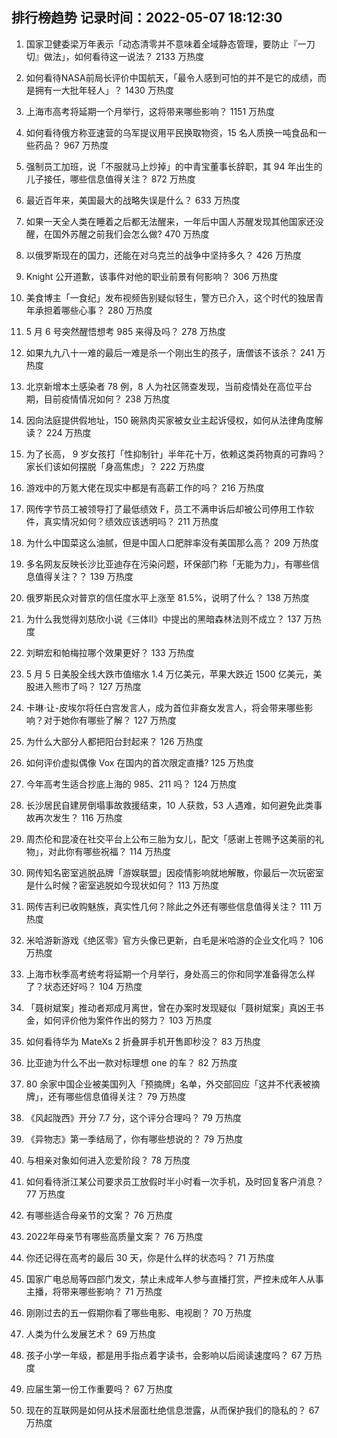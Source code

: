 
## 排行榜趋势 记录时间：2022-05-07 18:12:30
  
  1. 国家卫健委梁万年表示「动态清零并不意味着全域静态管理，要防止『一刀切』做法」，如何看待这一说法？ 2133 万热度
    
  2. 如何看待NASA前局长评价中国航天，「最令人感到可怕的并不是它的成绩，而是拥有一大批年轻人」？ 1430 万热度
    
  3. 上海市高考将延期一个月举行，这将带来哪些影响？ 1151 万热度
    
  4. 如何看待俄方称亚速营的乌军提议用平民换取物资，15 名人质换一吨食品和一些药品？ 967 万热度
    
  5. 强制员工加班，说「不服就马上炒掉」的中青宝董事长辞职，其 94 年出生的儿子接任，哪些信息值得关注？ 872 万热度
    
  6. 最近百年来，美国最大的战略失误是什么？ 633 万热度
    
  7. 如果一天全人类在睡着之后都无法醒来，一年后中国人苏醒发现其他国家还没醒，在国外苏醒之前我们会怎么做? 470 万热度
    
  8. 以俄罗斯现在的国力，还能在对乌克兰的战争中坚持多久？ 426 万热度
    
  9. Knight 公开道歉，该事件对他的职业前景有何影响？ 306 万热度
    
  10. 美食博主「一食纪」发布视频告别疑似轻生，警方已介入，这个时代的独居青年承担着哪些心事？ 280 万热度
    
  11. 5 月 6 号突然醒悟想考 985 来得及吗？ 278 万热度
    
  12. 如果九九八十一难的最后一难是杀一个刚出生的孩子，唐僧该不该杀？ 241 万热度
    
  13. 北京新增本土感染者 78 例，8 人为社区筛查发现，当前疫情处在高位平台期，目前疫情情况如何？ 238 万热度
    
  14. 因向法庭提供假地址，150 碗熟肉买家被女业主起诉侵权，如何从法律角度解读？ 224 万热度
    
  15. 为了长高， 9 岁女孩打「性抑制针」半年花十万，依赖这类药物真的可靠吗？家长们该如何摆脱「身高焦虑」？ 222 万热度
    
  16. 游戏中的万氪大佬在现实中都是有高薪工作的吗？ 216 万热度
    
  17. 网传字节员工被领导打了最低绩效 F，员工不满申诉后却被公司停用工作软件，真实情况如何？绩效应该透明吗？ 211 万热度
    
  18. 为什么中国菜这么油腻，但是中国人口肥胖率没有美国那么高？ 209 万热度
    
  19. 多名网友反映长沙比亚迪存在污染问题，环保部门称「无能为力」，有哪些信息值得关注？？ 139 万热度
    
  20. 俄罗斯民众对普京的信任度水平上涨至 81.5%，说明了什么？ 138 万热度
    
  21. 为什么我觉得刘慈欣小说《三体II》中提出的黑暗森林法则不成立？ 137 万热度
    
  22. 刘畊宏和帕梅拉哪个效果更好？ 133 万热度
    
  23. 5 月 5 日美股全线大跌市值缩水 1.4 万亿美元，苹果大跌近 1500 亿美元，美股进入熊市了吗？ 127 万热度
    
  24. 卡琳·让-皮埃尔将任白宫发言人，成为首位非裔女发言人，将会带来哪些影响？对于她你有哪些了解？ 127 万热度
    
  25. 为什么大部分人都把阳台封起来？ 126 万热度
    
  26. 如何评价虚拟偶像 Vox 在国内的首次限定直播? 125 万热度
    
  27. 今年高考生适合抄底上海的 985、211 吗？ 124 万热度
    
  28. 长沙居民自建房倒塌事故救援结束，10 人获救，53 人遇难，如何避免此类事故再次发生？ 116 万热度
    
  29. 周杰伦和昆凌在社交平台上公布三胎为女儿，配文「感谢上苍赐予这美丽的礼物」，对此你有哪些祝福？ 114 万热度
    
  30. 网传知名密室逃脱品牌「游娱联盟」因疫情影响就地解散，你最后一次玩密室是什么时候？密室逃脱如今现状如何？ 113 万热度
    
  31. 网传吉利已收购魅族，真实性几何？除此之外还有哪些信息值得关注？ 111 万热度
    
  32. 米哈游新游戏《绝区零》官方头像已更新，白毛是米哈游的企业文化吗？ 106 万热度
    
  33. 上海市秋季高考统考将延期一个月举行，身处高三的你和同学准备得怎么样了？状态还好吗？ 104 万热度
    
  34. 「聂树斌案」推动者郑成月离世，曾在办案时发现疑似「聂树斌案」真凶王书金，如何评价他为案件作出的努力？ 103 万热度
    
  35. 如何看待华为 MateXs 2 折叠屏手机开售即秒没？ 83 万热度
    
  36. 比亚迪为什么不出一款对标理想 one 的车？ 82 万热度
    
  37. 80 余家中国企业被美国列入「预摘牌」名单，外交部回应「这并不代表被摘牌」，还有哪些信息值得关注？ 79 万热度
    
  38. 《风起陇西》开分 7.7 分，这个评分合理吗？ 79 万热度
    
  39. 《异物志》第一季结局了，你有哪些想说的？ 79 万热度
    
  40. 与相亲对象如何进入恋爱阶段？ 78 万热度
    
  41. 如何看待浙江某公司要求员工放假时半小时看一次手机，及时回复客户消息？ 77 万热度
    
  42. 有哪些适合母亲节的文案？ 76 万热度
    
  43. 2022年母亲节有哪些高质量文案？ 76 万热度
    
  44. 你还记得在高考的最后 30 天，你是什么样的状态吗？ 71 万热度
    
  45. 国家广电总局等四部门发文，禁止未成年人参与直播打赏，严控未成年人从事主播，将带来哪些影响？ 71 万热度
    
  46. 刚刚过去的五一假期你看了哪些电影、电视剧？ 70 万热度
    
  47. 人类为什么发展艺术？ 69 万热度
    
  48. 孩子小学一年级，都是用手指点着字读书，会影响以后阅读速度吗？ 67 万热度
    
  49. 应届生第一份工作重要吗？ 67 万热度
    
  50. 现在的互联网是如何从技术层面杜绝信息泄露，从而保护我们的隐私的？ 67 万热度
    